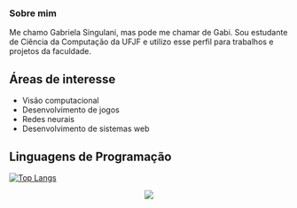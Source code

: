 ### Sobre mim
Me chamo Gabriela Singulani, mas pode me chamar de Gabi. Sou estudante de Ciência da Computação da UFJF e utilizo esse perfil para trabalhos e projetos da faculdade.

## Áreas de interesse
- Visão computacional
- Desenvolvimento de jogos
- Redes neurais
- Desenvolvimento de sistemas web

## Linguagens de Programação
[![Top Langs](https://github-readme-stats.vercel.app/api/top-langs/?username=gabisnb&exclude_repo=Repositorio-DCC065,TrabalhoCG-Mobile,Trabalho-OO&hide=jupyter%20notebook&theme=algolia&show_icons=true)](https://github.com/gabisnb/github-readme-stats)

<p align="center">
  <a href="https://skillicons.dev">
    <img src="https://skillicons.dev/icons?i=git,cpp,cs,unity,py,pytorch,tensorflow,java,spring,postgres,js,ts,html,css,react,tailwind,styledcomponents,nestjs,prisma,figma,latex" />
  </a>
</p>
